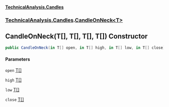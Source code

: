 #### [TechnicalAnalysis.Candles](TechnicalAnalysis.Candles.md 'TechnicalAnalysis.Candles')
### [TechnicalAnalysis.Candles](TechnicalAnalysis.Candles.md#TechnicalAnalysis.Candles 'TechnicalAnalysis.Candles').[CandleOnNeck&lt;T&gt;](CandleOnNeck_T_.md 'TechnicalAnalysis.Candles.CandleOnNeck<T>')

## CandleOnNeck(T[], T[], T[], T[]) Constructor

```csharp
public CandleOnNeck(in T[] open, in T[] high, in T[] low, in T[] close);
```
#### Parameters

<a name='TechnicalAnalysis.Candles.CandleOnNeck_T_.CandleOnNeck(T[],T[],T[],T[]).open'></a>

`open` [T](CandleOnNeck_T_.md#TechnicalAnalysis.Candles.CandleOnNeck_T_.T 'TechnicalAnalysis.Candles.CandleOnNeck<T>.T')[[]](https://docs.microsoft.com/en-us/dotnet/api/System.Array 'System.Array')

<a name='TechnicalAnalysis.Candles.CandleOnNeck_T_.CandleOnNeck(T[],T[],T[],T[]).high'></a>

`high` [T](CandleOnNeck_T_.md#TechnicalAnalysis.Candles.CandleOnNeck_T_.T 'TechnicalAnalysis.Candles.CandleOnNeck<T>.T')[[]](https://docs.microsoft.com/en-us/dotnet/api/System.Array 'System.Array')

<a name='TechnicalAnalysis.Candles.CandleOnNeck_T_.CandleOnNeck(T[],T[],T[],T[]).low'></a>

`low` [T](CandleOnNeck_T_.md#TechnicalAnalysis.Candles.CandleOnNeck_T_.T 'TechnicalAnalysis.Candles.CandleOnNeck<T>.T')[[]](https://docs.microsoft.com/en-us/dotnet/api/System.Array 'System.Array')

<a name='TechnicalAnalysis.Candles.CandleOnNeck_T_.CandleOnNeck(T[],T[],T[],T[]).close'></a>

`close` [T](CandleOnNeck_T_.md#TechnicalAnalysis.Candles.CandleOnNeck_T_.T 'TechnicalAnalysis.Candles.CandleOnNeck<T>.T')[[]](https://docs.microsoft.com/en-us/dotnet/api/System.Array 'System.Array')